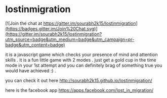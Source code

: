 # lostinmigration

[![Join the chat at https://gitter.im/sourabh2k15/lostinmigration](https://badges.gitter.im/Join%20Chat.svg)](https://gitter.im/sourabh2k15/lostinmigration?utm_source=badge&utm_medium=badge&utm_campaign=pr-badge&utm_content=badge)


it is a javascript game which checks your presence of mind and attention skills . it is a fun little game with 2 modes . just get a gold cup in the time mode in your 1st attempt and you can definitely brag of something true you would have achieved :) .

you can check it out here http://sourabh2k15.github.io/lostinmigration/ 

here is the facebook app https://apps.facebook.com/lost_in_migration/
